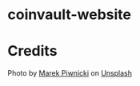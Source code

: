 # coinvault-website

# Credits

Photo by <a href="https://unsplash.com/@marekpiwnicki?utm_source=unsplash&utm_medium=referral&utm_content=creditCopyText">Marek Piwnicki</a> on <a href="https://unsplash.com/?utm_source=unsplash&utm_medium=referral&utm_content=creditCopyText">Unsplash</a>
